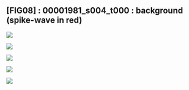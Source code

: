 ## [FIG08] : 00001981_s004_t000 : background (spike-wave in red)

![](../../output/phase/00001981_s004_t000.png)

![](../../output/flow/00001981_s004_t000.png)

![](../../output/flow2/00001981_s004_t000.png)

![](../../output/quadvar/00001981_s004_t000.png)

![](../../output/quadvareigval/00001981_s004_t000.png)
